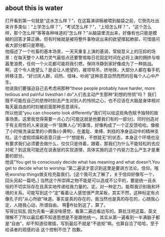 ## about this is water 

打开看到第一句就是“这水怎么样？”，在这篇演讲稿被喂到脑袋之前，它倒先吐出来许多类似：“上学怎么样？”，“考试怎么样？”，“上班怎么样？”，“这个怎么样，那个怎么样”等等各种味道的“怎么样？”从脑袋里流出来，好像有也只能是模糊的回答才算正确，但有时候就是被将整件事物说出来的欲望撑起肺部，可惜提问者大部分都只是寒暄。<br>
他描述了一个社畜的基本场景，一天天重复上演的基调，常规意义上的压抑的场景：在每天整个人精力灵气最低点还要警惕每日花固定时间在必将上演的拥挤与喧嚣里浪费，任何一个火花都可能将我引燃，保持冷静到家好像成为了一种挑战。啊，这个令人绝望么？是会让人绝望的，被领导吊，挤地铁，大部分人都在看手机转移注意。“好讨厌人群，闷热、怪味、吵闹”这种恶意自然而然的在每个人心中产生。<br>
他说我们要强迫自己去考虑闹那种“these people probably have harder, more tedious and painful livesthan I do”人们去主动产生那种“刹想的怜悯”吗？ 我们既不可能在自己的悲惨时刻去产生对别人的怜悯之心，也不应该在大脑是身体相对每天最自由的时刻被前面那种恶意填斥。 <br>
所以他说“you can chooseto look differently”我们可以给这些角色赋予独特的故事场景。这里我觉得需要一点心力[可能这就是他要我们有的一部分]，同时创造对于有主观性的人来说是一件“鼓舞人心”的事情，好像构成了一个正反馈哈哈。像极了小时候洗澡盆里的小鳄鱼(小黄鸭)，在羞耻、束缚、刺挠的净身运动中的精神支柱。这个虚假烦躁和恶意只是一个“想就有，不想就无”的状态，本身这个环境也没有要求我们必须要去做什么，仅仅只是待着，跟着，那我们为什么不能轻松的去应对呢？到这我可能还在说表层的实现道理，具体实施的这个内驱力怎么产生才是重要的部分。<br>
他说“You get to consciously decide what has meaning and what doesn’t.You get to decide what to worship.”第二遍读才意识到这里是要讲方法论。信仰。哦吼worship things做支柱充盈我们。[这个我可太了解了，关于信仰好像写一个，回头另起一篇吧。] 当然这个所崇拜之物不能是可以造成不公平的，要是统一且永恒的不切实际存在且真实地传递给我力量的。定。对一种定力。能帮我识别我和环境的关系。可能写到这个“定”看着让人感觉很严肃呆板，其实不然，这种标定有点像孔子的“从心所欲”味道。事实是真的存在的，我当然也是真的存在的，心随我心定，人随我心动，所谓自由。  啊🤔咋扯到这了，算了。<br>
写得比较乱 因为先看一遍没啥感觉，看第二遍边看边写的。算批注吧这篇，英文理解不了所以最后都不知道思想是不是跟他统一。其实从第一遍看到一半满脑子都是“自由”，却不知道往哪插，写到最后不就是“不逾矩”嘛。也算自洽了哈哈，至于给读者的观感的话 这个控制不住了 抱歉。